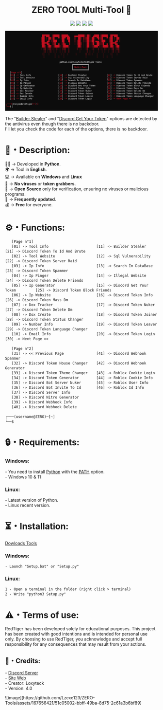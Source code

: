 <h1 align="center">ZERO TOOL Multi-Tool 🐯</h1> 
<p align="center">
  <img src="https://img.shields.io/github/v/release/fluzyteck/RedTiger-Tools?label=Version&color=a80505">
  <img src="https://img.shields.io/github/stars/fluzyteck/RedTiger-tools?style=flat&label=Stars&color=a80505">
  <img src="https://img.shields.io/github/repo-size/fluzyteck/RedTiger-Tools?label=Size&color=a80505">
  <img src="https://img.shields.io/github/languages/top/fluzyteck/RedTiger-Tools?color=a80505">

</p>
<img src="Img/RedTiger.png" wdth="9999">
<p>
The "<a href="https://github.com/loxyteck/RedTiger-Tools/blob/main/Settings/Program/Builder-Stealer.py">Builder Stealer</a>" and "<a href="https://github.com/loxyteck/RedTiger-Tools/blob/main/Settings/Program/Discord-Get-Your-Token.py">Discord Get Your Token</a>" options are detected by the antivirus even though there is no backdoor.<br>
I'll let you check the code for each of the options, there is no backdoor.
</p>
<h1>📜・Description:</h1>
<p>
  
👨‍💻 -> Developed in <strong>Python</strong>.<br>
🌍 -> Tool in <strong>English</strong>.<br>
💻 -> Available on <strong>Windows</strong> and <strong>Linux</strong><br>
🔎 -> <strong>No viruses</strong> or <strong>token grabbers</strong>.<br>
📂 -> <strong>Open Source</strong> only for verification, ensuring no viruses or malicious programs.<br>
🔄 -> <strong>Frequently updated</strong>.<br>
💰 -> <strong>Free</strong> for everyone.<br>
</p>

<h1>⚙️・Functions:</h1>
<p align="center">
  
```
   [Page n°1]
   [01] -> Tool Info                      [11] -> Builder Stealer                [21] -> Discord Token To Id And Brute
   [02] -> Tool Website                   [12] -> Sql Vulnerability              [22] -> Discord Token Server Raid
   [03] -> Ip Info                        [13] -> Search In DataBase             [23] -> Discord Token Spammer
   [04] -> Ip Pinger                      [14] -> Illegal Website                [24] -> Discord Token Delete Friends
   [05] -> Ip Generator                   [15] -> Discord Get Your Token         [25] -> Discord Token Block Friends
   [06] -> Ip Website                     [16] -> Discord Token Info             [26] -> Discord Token Mass Dm
   [07] -> Dox Tracker                    [17] -> Discord Token Nuker            [27] -> Discord Token Delete Dm
   [08] -> Dox Create                     [18] -> Discord Token Joiner           [28] -> Discord Token Status Changer
   [09] -> Number Info                    [19] -> Discord Token Leaver           [29] -> Discord Token Language Changer
   [10] -> Email Info                     [20] -> Discord Token Login            [30] -> Next Page >>
  
   [Page n°2]
   [31] -> << Previous Page               [41] -> Discord Webhook Spammer      
   [32] -> Discord Token House Changer    [42] -> Discord Webhook Generator      
   [33] -> Discord Token Theme Changer    [43] -> Roblox Cookie Login           
   [34] -> Discord Token Generator        [44] -> Roblox Cookie Info            
   [35] -> Discord Bot Server Nuker       [45] -> Roblox User Info             
   [36] -> Discord Bot Invite To Id       [46] -> Roblox Id Info               
   [37] -> Discord Server Info         
   [38] -> Discord Nitro Generator      
   [39] -> Discord Webhook Info         
   [40] -> Discord Webhook Delete

┌───(username@ZERO)─[~]
└──$
```
</p>

<h1>🔒・Requirements:</h1>
<h3>Windows:</h3>
<p>
- You need to install <a href="https://www.python.org/downloads/">Python</a> with the <a href="Img/Python_Path.png">PATH</a> option.<br>
- Windows 10 & 11
</p>
<h3>Linux:</h3>
<p>
- Latest version of Python.<br>
- Linux recent version.
</p>

<h1>⏳・Installation:</h1>
<a href="https://github.com/fluzyteck/RedTiger/archive/main.zip">Dowloads Tools</a>
<h3>Windows:</h3>
<p>
  
```
- Launch "Setup.bat" or "Setup.py"
```
</p>
<h3>Linux:</h3>
<p>
  
```
1 - Open a terminal in the folder (right click > terminal)
2 - Write "python3 Setup.py"
```
</p>

<h1>⚠️・Terms of use:</h1>
<p>
RedTiger has been developed solely for educational purposes. This project has been created with good intentions and is intended for personal use only. By choosing to use RedTiger, you acknowledge and accept full responsibility for any consequences that may result from your actions.
</p>

<h2>🔗・Credits:</h2>
<p>
- <a href="https://discord.gg/AYjFQHaM2b">Discord Server</a><br>
- <a href="https://red-tiger.000webhostapp.com/accueil.html">Site Web</a><br>
- Creator: Loxyteck<br>
- Version: 4.0
</p>
![image](https://github.com/Lzexe123/ZERO-Tools/assets/167656421/51c05002-bbff-49ba-8d75-2c61a3b6bf89)
